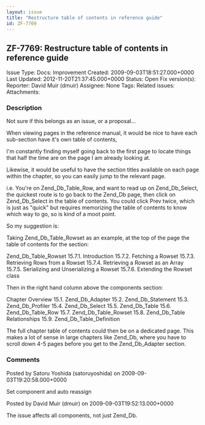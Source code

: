 ```yaml
---
layout: issue
title: "Restructure table of contents in reference guide"
id: ZF-7769
---
```


ZF-7769: Restructure table of contents in reference guide
---------------------------------------------------------

 Issue Type: Docs: Improvement Created: 2009-09-03T18:51:27.000+0000 Last Updated: 2012-11-20T21:37:45.000+0000 Status: Open Fix version(s): 
 Reporter:  David Muir (dmuir)  Assignee:  None  Tags: 
 Related issues: 
 Attachments: 
### Description

Not sure if this belongs as an issue, or a proposal...

When viewing pages in the reference manual, it would be nice to have each sub-section have it's own table of contents,

I'm constantly finding myself going back to the first page to locate things that half the time are on the page I am already looking at.

Likewise, it would be useful to have the section titles available on each page within the chapter, so you can easily jump to the relevant page.

i.e. You're on Zend\_Db\_Table\_Row, and want to read up on Zend\_Db\_Select, the quickest route is to go back to the Zend\_Db page, then click on Zend\_Db\_Select in the table of contents. You could click Prev twice, which is just as "quick" but requires memorizing the table of contents to know which way to go, so is kind of a moot point.

So my suggestion is:

Taking Zend\_Db\_Table\_Rowset as an example, at the top of the page the table of contents for the section:

Zend\_Db\_Table\_Rowset 15.7.1. Introduction 15.7.2. Fetching a Rowset 15.7.3. Retrieving Rows from a Rowset 15.7.4. Retrieving a Rowset as an Array 15.7.5. Serializing and Unserializing a Rowset 15.7.6. Extending the Rowset class

Then in the right hand column above the components section:

Chapter Overview 15.1. Zend\_Db\_Adapter 15.2. Zend\_Db\_Statement 15.3. Zend\_Db\_Profiler 15.4. Zend\_Db\_Select 15.5. Zend\_Db\_Table 15.6. Zend\_Db\_Table\_Row 15.7. Zend\_Db\_Table\_Rowset 15.8. Zend\_Db\_Table Relationships 15.9. Zend\_Db\_Table\_Definition

The full chapter table of contents could then be on a dedicated page. This makes a lot of sense in large chapters like Zend\_Db, where you have to scroll down 4-5 pages before you get to the Zend\_Db\_Adapter section.

 

 

### Comments

Posted by Satoru Yoshida (satoruyoshida) on 2009-09-03T19:20:58.000+0000

Set component and auto reassign

 

 

Posted by David Muir (dmuir) on 2009-09-03T19:52:13.000+0000

The issue affects all components, not just Zend\_Db.

 

 